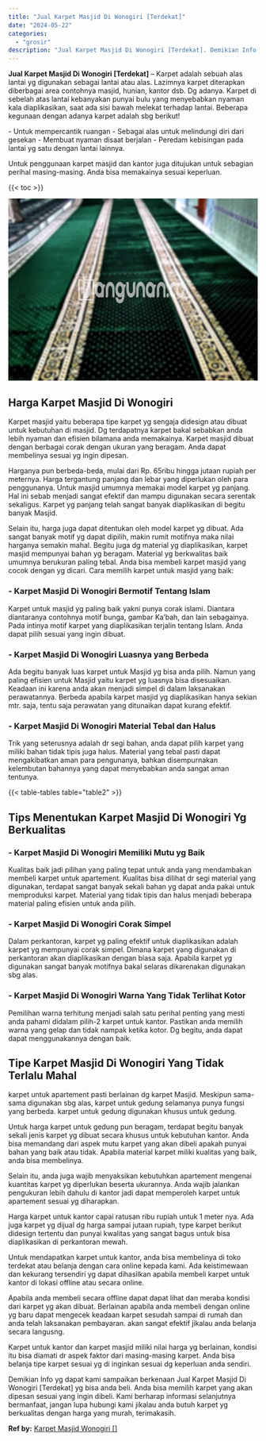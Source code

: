```yaml
---
title: "Jual Karpet Masjid Di Wonogiri [Terdekat]"
date: "2024-05-22"
categories: 
  - "grosir"
description: "Jual Karpet Masjid Di Wonogiri [Terdekat]. Demikian Info yg dapat kami sampaikan berkenaan Jual Karpet Masjid Di Wonogiri [Terdekat] yg bisa anda beli. And..."
---
```


**Jual Karpet Masjid Di Wonogiri \[Terdekat\]** – Karpet adalah sebuah alas lantai yg digunakan sebagai lantai atau alas. Lazimnya karpet diterapkan diberbagai area contohnya masjid, hunian, kantor dsb. Dg adanya. Karpet di sebelah atas lantai kebanyakan punyai bulu yang menyebabkan nyaman kala diaplikasikan, saat ada sisi bawah melekat terhadap lantai. Beberapa kegunaan dengan adanya karpet adalah sbg berikut!

\- Untuk mempercantik ruangan - Sebagai alas untuk melindungi diri dari gesekan - Membuat nyaman disaat berjalan - Peredam kebisingan pada lantai yg satu dengan lantai lainnya.

Untuk penggunaan karpet masjid dan kantor juga ditujukan untuk sebagian perihal masing-masing. Anda bisa memakainya sesuai keperluan.

{{< toc >}}

![Jual Karpet Masjid Di Wonogiri [Terdekat]](/images/grosir-karpet-murah-54.png)

## Harga Karpet Masjid Di Wonogiri

Karpet masjid yaitu beberapa tipe karpet yg sengaja didesign atau dibuat untuk kebutuhan di masjid. Dg terdapatnya karpet bakal sebabkan anda lebih nyaman dan efisien bilamana anda memakainya. Karpet masjid dibuat dengan berbagai corak dengan ukuran yang beragam. Anda dapat membelinya sesuai yg ingin dipesan.

Harganya pun berbeda-beda, mulai dari Rp. 65ribu hingga jutaan rupiah per meternya. Harga tergantung panjang dan lebar yang diperlukan oleh para penggunanya. Untuk masjid umumnya memakai model karpet yg panjang. Hal ini sebab menjadi sangat efektif dan mampu digunakan secara serentak sekaligus. Karpet yg panjang telah sangat banyak diaplikasikan di begitu banyak Masjid.

Selain itu, harga juga dapat ditentukan oleh model karpet yg dibuat. Ada sangat banyak motif yg dapat dipilih, makin rumit motifnya maka nilai harganya semakin mahal. Begitu juga dg material yg diaplikasikan, karpet masjid mempunyai bahan yg beragam. Material yg berkwalitas baik umumnya berukuran paling tebal. Anda bisa membeli karpet masjid yang cocok dengan yg dicari. Cara memilih karpet untuk masjid yang baik:

### \- Karpet Masjid Di Wonogiri Bermotif Tentang Islam

Karpet untuk masjid yg paling baik yakni punya corak islami. Diantara diantaranya contohnya motif bunga, gambar Ka’bah, dan lain sebagainya. Pada intinya motif karpet yang diaplikasikan terjalin tentang Islam. Anda dapat pilih sesuai yang ingin dibuat.

### \- Karpet Masjid Di Wonogiri Luasnya yang Berbeda

Ada begitu banyak luas karpet untuk Masjid yg bisa anda pilih. Namun yang paling efisien untuk Masjid yaitu karpet yg luasnya bisa disesuaikan. Keadaan ini karena anda akan menjadi simpel di dalam laksanakan perawatannya. Berbeda apabila karpet masjid yg diaplikasikan hanya sekian mtr. saja, tentu saja perawatan yang ditunaikan dapat kurang efektif.

### \- Karpet Masjid Di Wonogiri Material Tebal dan Halus

Trik yang seterusnya adalah dr segi bahan, anda dapat pilih karpet yang miliki bahan tidak tipis juga halus. Material yang tebal pasti dapat mengakibatkan aman para pengunanya, bahkan disempurnakan kelembutan bahannya yang dapat menyebabkan anda sangat aman tentunya.

{{< table-tables table="table2" >}}

## Tips Menentukan Karpet Masjid Di Wonogiri Yg Berkualitas

### \- Karpet Masjid Di Wonogiri Memiliki Mutu yg Baik

Kualitas baik jadi pilihan yang paling tepat untuk anda yang mendambakan membeli karpet untuk apartement. Kualitas bisa dilihat dr segi material yang digunakan, terdapat sangat banyak sekali bahan yg dapat anda pakai untuk memproduksi karpet. Material yang tidak tipis dan halus menjadi beberapa material paling efisien untuk anda pilih.

### \- Karpet Masjid Di Wonogiri Corak Simpel

Dalam perkantoran, karpet yg paling efektif untuk diaplikasikan adalah karpet yg mempunyai corak simpel. Dimana karpet yang digunakan di perkantoran akan diaplikasikan dengan biasa saja. Apabila karpet yg digunakan sangat banyak motifnya bakal selaras dikarenakan digunakan sbg alas.

### \- Karpet Masjid Di Wonogiri Warna Yang Tidak Terlihat Kotor

Pemilihan warna terhitung menjadi salah satu perihal penting yang mesti anda pahami didalam pilih-2 karpet untuk kantor. Pastikan anda memilih warna yang gelap dan tidak nampak ketika kotor. Dg begitu, anda dapat dapat menggunakannya dengan baik.

## Tipe Karpet Masjid Di Wonogiri Yang Tidak Terlalu Mahal

karpet untuk apartement pasti berlainan dg karpet Masjid. Meskipun sama-sama digunakan sbg alas, karpet untuk gedung selamanya punya fungsi yang berbeda. karpet untuk gedung digunakan khusus untuk gedung.

Untuk harga karpet untuk gedung pun beragam, terdapat begitu banyak sekali jenis karpet yg dibuat secara khusus untuk kebutuhan kantor. Anda bisa memandang dari aspek mutu karpet yang akan dibeli apakah punyai bahan yang baik atau tidak. Apabila material karpet miliki kualitas yang baik, anda bisa membelinya.

Selain itu, anda juga wajib menyaksikan kebutuhkan apartement mengenai kuantitas karpet yg diperlukan beserta ukurannya. Anda wajib jalankan pengukuran lebih dahulu di kantor jadi dapat memperoleh karpet untuk apartement sesuai yg diharapkan.

Harga karpet untuk kantor capai ratusan ribu rupiah untuk 1 meter nya. Ada juga karpet yg dijual dg harga sampai jutaan rupiah, type karpet berikut didesign tertentu dan punyai kwalitas yang sangat bagus untuk bisa diaplikasikan di perkantoran mewah.

Untuk mendapatkan karpet untuk kantor, anda bisa membelinya di toko terdekat atau belanja dengan cara online kepada kami. Ada keistimewaan dan kekurang tersendiri yg dapat dihasilkan apabila membeli karpet untuk kantor di lokasi offline atau secara online.

Apabila anda membeli secara offline dapat dapat lihat dan meraba kondisi dari karpet yg akan dibuat. Berlainan apabila anda membeli dengan online yg baru dapat mengecek keadaan karpet sesudah sampai di rumah dan anda telah laksanakan pembayaran. akan sangat efektif jikalau anda belanja secara langusng.

Karpet untuk kantor dan karpet masjid miliki nilai harga yg berlainan, kondisi itu bisa diamati dr aspek faktor dari masing-masing karpet. Anda bisa belanja tipe karpet sesuai yg di inginkan sesuai dg keperluan anda sendiri.

Demikian Info yg dapat kami sampaikan berkenaan Jual Karpet Masjid Di Wonogiri \[Terdekat\] yg bisa anda beli. Anda bisa memilih karpet yang akan dipesan sesuai yang ingin dibeli. Kami berharap informasi selanjutnya bermanfaat, jangan lupa hubungi kami jikalau anda butuh karpet yg berkualitas dengan harga yang murah, terimakasih.

**Ref by:**  [Karpet Masjid Wonogiri []](https://id.wikipedia.org/wiki/Karpet)
